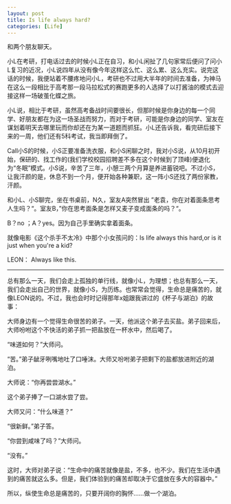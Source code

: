```yaml
---
layout: post
title: Is life always hard?
categories: [Life]
---
```


和两个朋友聊天。

小L在考研，打电话过去的时候小L正在自习，和小L闲扯了几句家常后便问了问小L复习的近况，小L说四年从没有像今年这样这么忙、这么累、这么充实。说完这话的时候，我便站着不腰疼地问小L，考研也不过用大半年的时间去准备，为神马在这么一段相比于高考那一段马拉松式的赛跑更多的人选择了以打酱油的模式去迎接这样一场破茧化蝶之旅。

小L说，相比于考研，虽然高考备战时间要很长，但那时候是你身边的每一个同学、好朋友都在为这一场圣战而努力，而对于考研，可能是你身边的同学、室友在谋划着明天去哪里玩而你却还在为某一道题而抓狂。小L还告诉我，看完研后接下来的一周，他们还有5科考试，我当即拜倒了。

Call小S的时候，小S正要准备洗衣服，和小S闲聊之时，我对小S说，从10月初开始，保研的、找工作的(我们学校校园招聘差不多在这个时候到了顶峰)便退化为“冬眠”模式。小S说，辛苦了三年，小憩三两个月算是养进蓄锐吧。不过小S，让我汗颜的是，休息不到一个月，便开始各种兼职，这一阵小S还找了两份家教，汗颜。

和小L、小S聊完，坐在书桌前，N久，室友A突然冒出 ”老袁，你在对着面条思考人生吗？“。室友B，”你在思考面条是怎样又麦子变成面条的吗？“。

B？no ；A？yes。因为自己手里确实拿着面条。

就像电影《这个杀手不太冷》中那个小女孩问的：Is life always this hard,or is it just when you're a kid?

LEON： Always like this.

---
总有那么一天，我们会走上孤独的单行线，就像小L，为理想；也总有那么一天，我们会走出自己的世界，就像小S，为历练。也常常会觉得，生命总是痛苦的，就像LEON说的。不过，我也会时时记得那年x姐跟我讲过的《杯子与湖泊》的故事：

大师身边有一个觉得生命很苦的弟子。一天，他派这个弟子去买盐。弟子回来后，大师吩咐这个不快活的弟子抓一把盐放在一杯水中，然后喝了。

“味道如何？”大师问。

“苦。”弟子龇牙咧嘴地吐了口唾沫。大师又吩咐弟子把剩下的盐都放进附近的湖泊。

大师说：“你再尝尝湖水。”

这个弟子捧了一口湖水尝了尝。

大师又问：“什么味道？”

“很新鲜。”弟子答。

“你尝到咸味了吗？”大师问。

“没有。”

这时，大师对弟子说：“生命中的痛苦就像是盐，不多，也不少。我们在生活中遇到的痛苦就这么多。但是，我们体验到的痛苦却取决于它盛放在多大的容器中。”

所以，纵使生命总是痛苦的，只要开阔你的胸怀……做一个湖泊。
